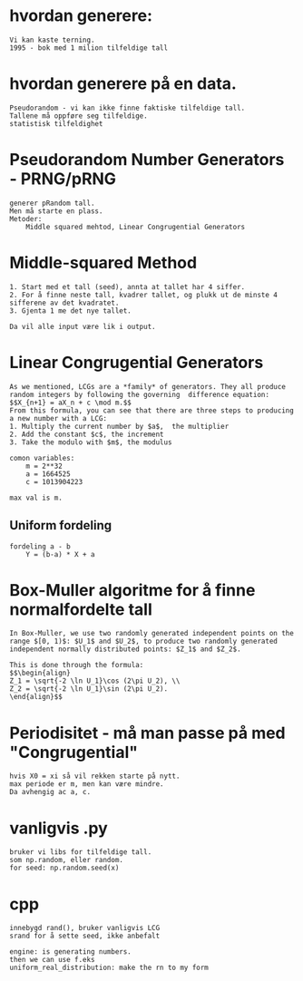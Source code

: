 # hvordan generere:
    Vi kan kaste terning.
    1995 - bok med 1 milion tilfeldige tall

# hvordan generere på en data.
    Pseudorandom - vi kan ikke finne faktiske tilfeldige tall.
    Tallene må oppføre seg tilfeldige.
    statistisk tilfeldighet

# Pseudorandom Number Generators - PRNG/pRNG
    generer pRandom tall.
    Men må starte en plass.
    Metoder:
        Middle squared mehtod, Linear Congrugential Generators

# Middle-squared Method
    1. Start med et tall (seed), annta at tallet har 4 siffer.
    2. For å finne neste tall, kvadrer tallet, og plukk ut de minste 4 sifferene av det kvadratet.
    3. Gjenta 1 me det nye tallet.

    Da vil alle input være lik i output.

# Linear Congrugential Generators
    As we mentioned, LCGs are a *family* of generators. They all produce random integers by following the governing  difference equation:
    $$X_{n+1} = aX_n + c \mod m.$$
    From this formula, you can see that there are three steps to producing a new number with a LCG:
    1. Multiply the current number by $a$,  the multiplier
    2. Add the constant $c$, the increment
    3. Take the modulo with $m$, the modulus

    comon variables: 
        m = 2**32
        a = 1664525
        c = 1013904223
    
    max val is m.

## Uniform fordeling 
    fordeling a - b 
        Y = (b-a) * X + a

# Box-Muller algoritme for å finne normalfordelte tall
    In Box-Muller, we use two randomly generated independent points on the range $[0, 1)$: $U_1$ and $U_2$, to produce two randomly generated independent normally distributed points: $Z_1$ and $Z_2$.

    This is done through the formula:
    $$\begin{align}
    Z_1 = \sqrt{-2 \ln U_1}\cos (2\pi U_2), \\
    Z_2 = \sqrt{-2 \ln U_1}\sin (2\pi U_2).
    \end{align}$$

# Periodisitet - må man passe på med "Congrugential"
    hvis X0 = xi så vil rekken starte på nytt.
    max periode er m, men kan være mindre.
    Da avhengig ac a, c.

# vanligvis .py
    bruker vi libs for tilfeldige tall.
    som np.random, eller random.
    for seed: np.random.seed(x)

# cpp
    innebygd rand(), bruker vanligvis LCG
    srand for å sette seed, ikke anbefalt

    engine: is generating numbers.
    then we can use f.eks
    uniform_real_distribution: make the rn to my form
    

    